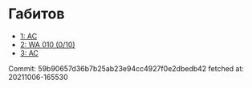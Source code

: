 # Габитов
- [1: AC](1.md)
- [2: WA 010 (0/10)](2.md)
- [3: AC](3.md)

Commit: 59b90657d36b7b25ab23e94cc4927f0e2dbedb42
 fetched at: 20211006-165530
